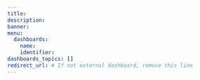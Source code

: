 ```yaml
---
title: 
description: 
banner: 
menu:
  dashboards:
    name: 
    identifier: 
dashboards_topics: []
redirect_url: # If not external dashboard, remove this line
---
```

